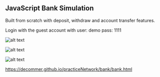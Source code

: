 ## JavaScript Bank Simulation

Built from scratch with deposit, withdraw and account transfer features. 

Login with the guest account with user: demo pass: 1111

![alt text](./img/Screenshot%202024-09-23%20at%204.06.32 PM.png)

![alt text](./img/Screenshot%202024-09-23%20at%204.06.48 PM.png)

![alt text](./img/Screenshot%202024-09-23%20at%204.07.07 PM.png)

https://decommer.github.io/practiceNetwork/bank/bank.html